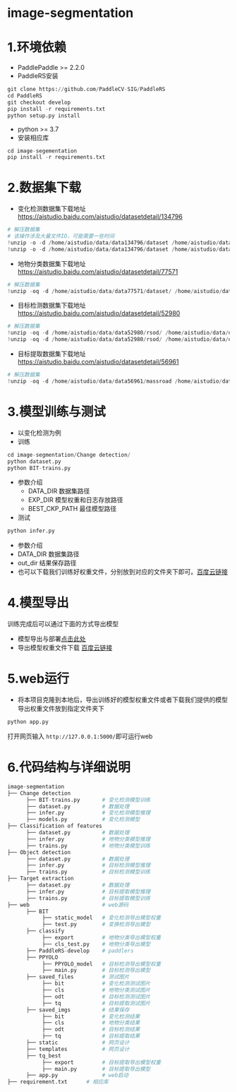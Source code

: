 # image-segmentation
# 1.环境依赖
* PaddlePaddle >= 2.2.0<br>
* PaddleRS安装<br>
```python
git clone https://github.com/PaddleCV-SIG/PaddleRS
cd PaddleRS
git checkout develop
pip install -r requirements.txt
python setup.py install
```
* python >= 3.7 <br>
* 安装相应库
```python
cd image-segementation
pip install -r requirements.txt
```
# 2.数据集下载
* 变化检测数据集下载地址<br>
https://aistudio.baidu.com/aistudio/datasetdetail/134796 <rb>
```python
# 解压数据集
# 该操作涉及大量文件IO，可能需要一些时间
!unzip -o -d /home/aistudio/data/data134796/dataset /home/aistudio/data/data134796/train_data.zip > /dev/null
!unzip -o -d /home/aistudio/data/data134796/dataset /home/aistudio/data/data134796/test_data.zip > /dev/null
```
* 地物分类数据集下载地址<br>
https://aistudio.baidu.com/aistudio/datasetdetail/77571 <br>
```python
# 解压数据集
!unzip -oq -d /home/aistudio/data/data77571/dataset/ /home/aistudio/data/data77571/train_and_label.zip
```
* 目标检测数据集下载地址 <br>
https://aistudio.baidu.com/aistudio/datasetdetail/52980 <br>
```python
# 解压数据集
!unzip -oq -d /home/aistudio/data/data52980/rsod/ /home/aistudio/data/data52980/RSOD-Dataset.zip
!unzip -oq -d /home/aistudio/data/data52980/rsod/ /home/aistudio/data/data52980/rsod/RSOD-Dataset/playground.zip
```
* 目标提取数据集下载地址 <br>
https://aistudio.baidu.com/aistudio/datasetdetail/56961 <br>
```python
# 解压数据集
!unzip -oq -d /home/aistudio/data/data56961/massroad /home/aistudio/data/data56961/mass_road.zip
```
# 3.模型训练与测试
* 以变化检测为例<br>
*   训练<br>
```python
cd image-segmentation/Change detection/
python dataset.py
python BIT-trains.py
```
* 参数介绍<br>
  *  DATA_DIR 数据集路径<br>
  *  EXP_DIR 模型权重和日志存放路径<br>
  *  BEST_CKP_PATH 最佳模型路径<br>
*  测试<br>
```python
python infer.py
```
* 参数介绍
 * DATA_DIR 数据集路径<br>
 * out_dir 结果保存路径<br>
* 也可以下载我们训练好权重文件，分别放到对应的文件夹下即可。[百度云链接]()
# 4.模型导出
训练完成后可以通过下面的方式导出模型<br>
* 模型导出与部署[点击此处](https://github.com/PaddleCV-SIG/PaddleRS/tree/develop/deploy/export)
* 导出模型权重文件下载 [百度云链接]()
# 5.web运行
* 将本项目克隆到本地后，导出训练好的模型权重文件或者下载我们提供的模型导出权重文件放到指定文件夹下<br>
```python
python app.py
```
打开网页输入 `http://127.0.0.1:5000/`即可运行web
# 6.代码结构与详细说明
```python
image-segmentation
├── Change detection
      ├── BIT-trains.py       # 变化检测模型训练
      ├── dataset.py          # 数据处理
      ├── infer.py            # 变化检测模型推理
      ├── models.py           # 变化检测模型
├── Classification of features
      ├── dataset.py          # 数据处理
      ├── infer.py            # 地物分类模型推理
      ├── trains.py           # 地物分类模型训练
├── Object detection
      ├── dataset.py          # 数据处理
      ├── infer.py            # 目标检测模型推理
      ├── trains.py           # 目标检测模型训练
├── Target extraction
      ├── dataset.py          # 数据处理
      ├── infer.py            # 目标提取模型推理
      ├── trains.py           # 目标提取模型训练
├── web                       # web源码
      ├── BIT                 
           ├── static_model   # 变化检测导出模型权重
           ├── test.py        # 变换检测导出模型
      ├── classify            
           ├── export         # 地物分类导出模型权重
           ├── cls_test.py    # 地物分类导出模型
      ├── PaddleRS-develop    # paddlers
      ├── PPYOLO              
           ├── PPYOLO_model   # 目标检测导出模型权重
           ├── main.py        # 目标检测导出模型
      ├── saved_files         # 测试图片
           ├── bit            # 变化检测测试图片
           ├── cls            # 地物分类测试图片
           ├── odt            # 目标检测测试图片
           ├── tq             # 目标提取测试图片
      ├── saved_imgs          # 结果保存
           ├── bit            # 变化检测结果
           ├── cls            # 地物分类结果
           ├── odt            # 目标检测结果
           ├── tq             # 目标提取结果
      ├── static              # 网页设计
      ├── templates           # 网页设计
      ├── tq_best              
           ├── export         # 目标提取导出模型权重
           ├── main.py        # 目标提取导出模型
      ├── app.py              # web启动
├── requirement.txt      # 相应库
```


